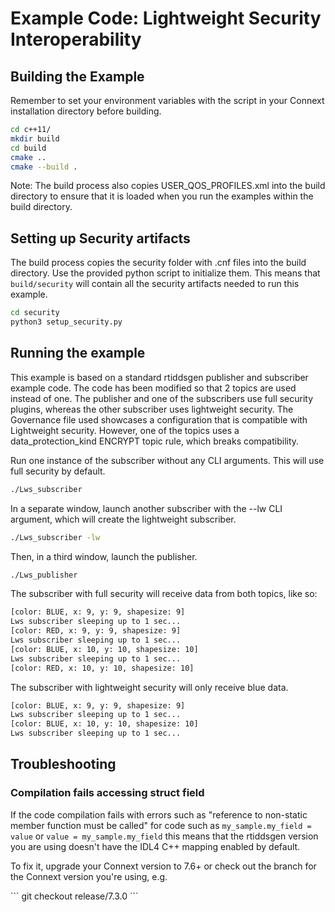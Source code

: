 # Example Code: Lightweight Security Interoperability

## Building the Example

Remember to set your environment variables with the script in your Connext
installation directory before building.

```sh
cd c++11/
mkdir build
cd build
cmake ..
cmake --build .
```

Note: The build process also copies USER_QOS_PROFILES.xml into the build
directory to ensure that it is loaded when you run the examples within the
build directory.

## Setting up Security artifacts

The build process copies the security folder with .cnf files into the build
directory. Use the provided python script to initialize them. This means that
`build/security` will contain all the security artifacts needed to run this example.

```sh
cd security
python3 setup_security.py
```

## Running the example

This example is based on a standard rtiddsgen publisher and subscriber example
code. The code has been modified so that 2 topics are used instead of one.
The publisher and one of the subscribers use full security plugins, whereas the
other subscriber uses lightweight security. The Governance file used showcases
a configuration that is compatible with Lightweight security. However, one of
the topics uses a data_protection_kind ENCRYPT topic rule, which breaks compatibility.

Run one instance of the subscriber without any CLI arguments.
This will use full security by default.

```sh
./Lws_subscriber
```

In a separate window, launch another subscriber with the --lw CLI argument,
which will create the lightweight subscriber.

```sh
./Lws_subscriber -lw
```

Then, in a third window, launch the publisher.

```sh
./Lws_publisher
```

The subscriber with full security will receive data from both topics, like so:

```sh
[color: BLUE, x: 9, y: 9, shapesize: 9]
Lws subscriber sleeping up to 1 sec...
[color: RED, x: 9, y: 9, shapesize: 9]
Lws subscriber sleeping up to 1 sec...
[color: BLUE, x: 10, y: 10, shapesize: 10]
Lws subscriber sleeping up to 1 sec...
[color: RED, x: 10, y: 10, shapesize: 10]
```

The subscriber with lightweight security will only receive blue data.

```sh
[color: BLUE, x: 9, y: 9, shapesize: 9]
Lws subscriber sleeping up to 1 sec...
[color: BLUE, x: 10, y: 10, shapesize: 10]
Lws subscriber sleeping up to 1 sec...
```


## Troubleshooting

### Compilation fails accessing struct field

If the code compilation fails with errors such as "reference to non-static member
function must be called" for code such as `my_sample.my_field = value` or
`value = my_sample.my_field` this means that the rtiddsgen version you are using
doesn't have the IDL4 C++ mapping enabled by default.

To fix it, upgrade your Connext version to 7.6+ or check out the branch for the
Connext version you're using, e.g.

\```
git checkout release/7.3.0
\```
